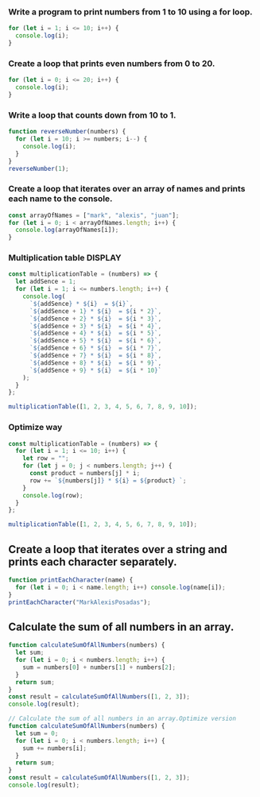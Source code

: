 ### Write a program to print numbers from 1 to 10 using a for loop.

```js
for (let i = 1; i <= 10; i++) {
  console.log(i);
}
```

### Create a loop that prints even numbers from 0 to 20.

```js
for (let i = 0; i <= 20; i++) {
  console.log(i);
}
```

### Write a loop that counts down from 10 to 1.

```js
function reverseNumber(numbers) {
  for (let i = 10; i >= numbers; i--) {
    console.log(i);
  }
}
reverseNumber(1);
```

### Create a loop that iterates over an array of names and prints each name to the console.

```js
const arrayOfNames = ["mark", "alexis", "juan"];
for (let i = 0; i < arrayOfNames.length; i++) {
  console.log(arrayOfNames[i]);
}
```

### Multiplication table DISPLAY

```js
const multiplicationTable = (numbers) => {
  let addSence = 1;
  for (let i = 1; i <= numbers.length; i++) {
    console.log(
      `${addSence} * ${i}  = ${i}`,
      `${addSence + 1} * ${i}  = ${i * 2}`,
      `${addSence + 2} * ${i}  = ${i * 3}`,
      `${addSence + 3} * ${i}  = ${i * 4}`,
      `${addSence + 4} * ${i}  = ${i * 5}`,
      `${addSence + 5} * ${i}  = ${i * 6}`,
      `${addSence + 6} * ${i}  = ${i * 7}`,
      `${addSence + 7} * ${i}  = ${i * 8}`,
      `${addSence + 8} * ${i}  = ${i * 9}`,
      `${addSence + 9} * ${i}  = ${i * 10}`
    );
  }
};

multiplicationTable([1, 2, 3, 4, 5, 6, 7, 8, 9, 10]);
```

### Optimize way

```js
const multiplicationTable = (numbers) => {
  for (let i = 1; i <= 10; i++) {
    let row = "";
    for (let j = 0; j < numbers.length; j++) {
      const product = numbers[j] * i;
      row += `${numbers[j]} * ${i} = ${product} `;
    }
    console.log(row);
  }
};

multiplicationTable([1, 2, 3, 4, 5, 6, 7, 8, 9, 10]);
```

## Create a loop that iterates over a string and prints each character separately.

```js
function printEachCharacter(name) {
  for (let i = 0; i < name.length; i++) console.log(name[i]);
}
printEachCharacter("MarkAlexisPosadas");
```

## Calculate the sum of all numbers in an array.

```js
function calculateSumOfAllNumbers(numbers) {
  let sum;
  for (let i = 0; i < numbers.length; i++) {
    sum = numbers[0] + numbers[1] + numbers[2];
  }
  return sum;
}
const result = calculateSumOfAllNumbers([1, 2, 3]);
console.log(result);

// Calculate the sum of all numbers in an array.Optimize version
function calculateSumOfAllNumbers(numbers) {
  let sum = 0;
  for (let i = 0; i < numbers.length; i++) {
    sum += numbers[i];
  }
  return sum;
}
const result = calculateSumOfAllNumbers([1, 2, 3]);
console.log(result);
```
